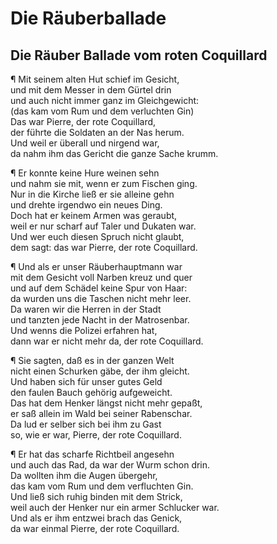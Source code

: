 # Die Räuberballade

<a name="106"></a>
## Die Räuber Ballade vom roten Coquillard

¶ Mit seinem alten Hut schief im Gesicht,  
und mit dem Messer in dem Gürtel drin  
und auch nicht immer ganz im Gleichgewicht:  
(das kam vom Rum und dem verluchten Gin)  
Das war Pierre, der rote Coquillard,  
der führte die Soldaten an der Nas herum.  
Und weil er überall und nirgend war,  
da nahm ihm das Gericht die ganze Sache krumm.

¶ Er konnte keine Hure weinen sehn  
und nahm sie mit, wenn er zum Fischen ging.  
Nur in die Kirche ließ er sie alleine gehn  
und drehte irgendwo ein neues Ding.  
Doch hat er keinem Armen was geraubt,  
weil er nur scharf auf Taler und Dukaten war.  
Und wer euch diesen Spruch nicht glaubt,  
dem sagt: das war Pierre, der rote Coquillard.

¶ Und als er unser Räuberhauptmann war  
mit dem Gesicht voll Narben kreuz und quer  
und auf dem Schädel keine Spur von Haar:  
da wurden uns die Taschen nicht mehr leer.  
Da waren wir die Herren in der Stadt  
und tanzten jede Nacht in der Matrosenbar.  
Und wenns die Polizei erfahren hat,  
dann war er nicht mehr da, der rote Coquillard.

<a name="107"></a>¶ Sie sagten, daß es in der ganzen Welt  
nicht einen Schurken gäbe, der ihm gleicht.  
Und haben sich für unser gutes Geld  
den faulen Bauch gehörig aufgeweicht.  
Das hat dem Henker längst nicht mehr gepaßt,  
er saß allein im Wald bei seiner Rabenschar.  
Da lud er selber sich bei ihm zu Gast  
so, wie er war, Pierre, der rote Coquillard.

¶ Er hat das scharfe Richtbeil angesehn  
und auch das Rad, da war der Wurm schon drin.  
Da wollten ihm die Augen übergehr,  
das kam vom Rum und dem verfluchten Gin.  
Und ließ sich ruhig binden mit dem Strick,  
weil auch der Henker nur ein armer Schlucker war.  
Und als er ihm entzwei brach das Genick,    
da war einmal Pierre, der rote Coquillard.
